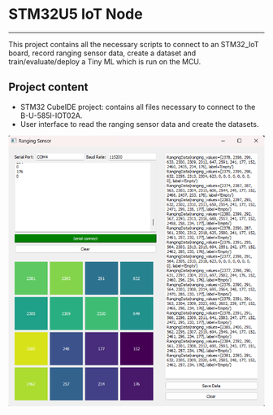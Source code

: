 # STM32U5 IoT Node

---
This project contains all the necessary scripts to connect to an STM32_IoT board, record ranging sensor data, create a dataset and train/evaluate/deploy a Tiny ML which is run on the MCU.

## Project content

- STM32 CubeIDE project: contains all files necessary to connect to the B-U-585I-IOT02A.
- User interface to read the ranging sensor data and create the datasets.

![alt text](Images/GUI.png)
